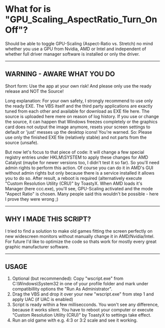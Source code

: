 # What for is "GPU_Scaling_AspectRatio_Turn_OnOff"?
Should be able to toggle GPU-Scaling (Aspect-Ratio vs. Stretch) no mind whether you use a GPU from Nvidia, AMD or Intel and independent of whether full driver manager software is installed or only the driver.

-------------------------------
WARNING - AWARE WHAT YOU DO
-------------------------------
Short form: Use the app at your own risk! And please only use the ready release and NOT the Source!

Long explanation: For your own safety, I strongly recommend to use only the ready EXE. The VBS itself and the third party applications are exactly tuned from each other and available for download as EXE file here.
The source is uploaded here mere on reason of log history. If you use or change the source, it can happen that Windows freezes completely or the graphics card does not output the image anymore, resets your screen settings to default or 'just' messes up the desktop icons! You're warned.
So: Please use only the finished EXE file (relatively stable) and not parts from the source (unsafe).



But now let's focus to that piece of code:
It will change a few special registry entries under HKLM\SYSTEM to apply these changes for AMD Catalyst (maybe for newer versions too, I didn't test it so far). So you'll need admin rights to perform this action. Of course you can do it in AMD's GUI without admin rights but only because there is a service installed it allows you to do so. 
After result, a reboot is required (alternatively execute "Custom Resolution Utility (CRU)" by ToastyX. When AMD loads it's Manager (here ccc.exe), you'll see, GPU-Scaling activated and the mode "Aspect Ratio" is chosen.
Many people said this wouldn't be possible - here I prove they were wrong ;)


-------------------------------
WHY I MADE THIS SCRIPT?
-------------------------------
I tried to find a solution to make old games fitting the screen perfectly on new widescreen monitors without manually change it in AMD/Nvidia/Intel.
For future I'd like to optimize the code so thats work for mostly every great graphic manufacturer software.


-------------------------------
USAGE
-------------------------------
1. Optional (but recommended): Copy "wscript.exe" from C:\Windows\System32 in one of your profile folder and mark under compatibillity options the "Run As Administrator".
2. Drag the VBS and drop it over your new "wscript.exe" from step 1 and apply UAC (if UAC is enabled)
3. Script is ready within a few millisecconds. You won't see any difference, because it works silent. You have to reboot your computer or execute "Custom Resolution Utility (CRU)" by ToastyX to settings take effect.
4. Run an old game with e.g. 4:3 or 3:2 scale and see it working.
